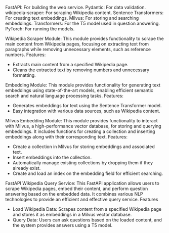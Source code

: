 FastAPI: For building the web service.
Pydantic: For data validation.
wikipedia-scraper: For scraping Wikipedia content.
Sentence Transformers: For creating text embeddings.
Milvus: For storing and searching embeddings.
Transformers: For the T5 model used in question answering.
PyTorch: For running the models.

Wikipedia Scraper Module:
This module provides functionality to scrape the main content from Wikipedia pages, focusing on extracting text from paragraphs while removing unnecessary elements, such as reference numbers.
Features:
- Extracts main content from a specified Wikipedia page.
- Cleans the extracted text by removing numbers and unnecessary formatting.

Embedding Module:
This module provides functionality for generating text embeddings using state-of-the-art models, enabling efficient semantic search and natural language processing tasks.
Features:
- Generates embeddings for text using the Sentence Transformer model.
- Easy integration with various data sources, such as Wikipedia content.

Milvus Embedding Module:
This module provides functionality to interact with Milvus, a high-performance vector database, for storing and querying embeddings. It includes functions for creating a collection and inserting embeddings along with their corresponding text.
Features:
- Create a collection in Milvus for storing embeddings and associated text.
- Insert embeddings into the collection.
- Automatically manage existing collections by dropping them if they already exist.
- Create and load an index on the embedding field for efficient searching.

FastAPI Wikipedia Query Service:
This FastAPI application allows users to scrape Wikipedia pages, embed their content, and perform question answering based on the embedded data. It combines various NLP technologies to provide an efficient and effective query service.
Features
- Load Wikipedia Data: Scrapes content from a specified Wikipedia page and stores it as embeddings in a Milvus vector database.
- Query Data: Users can ask questions based on the loaded content, and the system provides answers using a T5 model.
